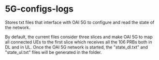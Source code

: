 # 5G-configs-logs
Stores txt files that interface with OAI 5G to configure and read the state of the network.

By default, the current files consider three slices and make OAI 5G to map all connected UEs to the first slice which receives all the 106 PRBs both in DL and in UL.
Once the OAI 5G network is started, the "state_dl.txt" and "state_ul.txt" files will be generated in the folder.
